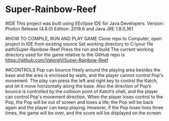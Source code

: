 # Super-Rainbow-Reef
#IDE
This project was built using EEclipse IDE for Java Developers. Version: Photon Release (4.8.0)
Edition: 2018.6 and Java JRE 1.8.0_161

#HOW TO COMPILE, RUN AND PLAY GAME
Clone repo to Computer, open project in IDE from existing source
Set working directory to  C:\your file path\Super-Rainbow-Reef
Press the run and build
The current working directory used for the game relative to the GitHub repo is https://github.com/ValorieV/Super-Rainbow-Reef

##CONTROLS
Pop can bounce freely around the playing area besides the base and the area is enclosed by walls, and the player cannot control Pop's movement. The play can press the left and right key to control the Katch, and let it move horizontally along the base. Also the direction of Pop’s bounce is controlled by the collision point of Katch’s shell, and the player can control Pop's movement direction. When the player loses control to the Pop, the Pop will be out of screen and loses a life; the Pop will be back again and the player can keep playing. However, if the Pop loses lives three times, the game will be over, and the score will be displayed on the screen

